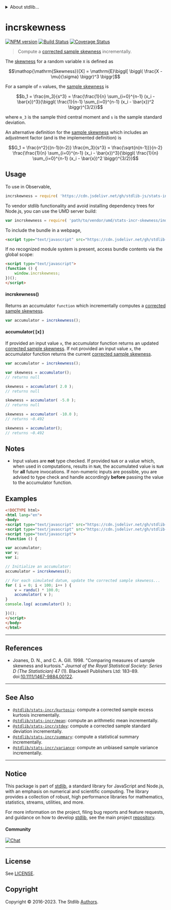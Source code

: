 <!--

@license Apache-2.0

Copyright (c) 2018 The Stdlib Authors.

Licensed under the Apache License, Version 2.0 (the "License");
you may not use this file except in compliance with the License.
You may obtain a copy of the License at

   http://www.apache.org/licenses/LICENSE-2.0

Unless required by applicable law or agreed to in writing, software
distributed under the License is distributed on an "AS IS" BASIS,
WITHOUT WARRANTIES OR CONDITIONS OF ANY KIND, either express or implied.
See the License for the specific language governing permissions and
limitations under the License.

-->


<details>
  <summary>
    About stdlib...
  </summary>
  <p>We believe in a future in which the web is a preferred environment for numerical computation. To help realize this future, we've built stdlib. stdlib is a standard library, with an emphasis on numerical and scientific computation, written in JavaScript (and C) for execution in browsers and in Node.js.</p>
  <p>The library is fully decomposable, being architected in such a way that you can swap out and mix and match APIs and functionality to cater to your exact preferences and use cases.</p>
  <p>When you use stdlib, you can be absolutely certain that you are using the most thorough, rigorous, well-written, studied, documented, tested, measured, and high-quality code out there.</p>
  <p>To join us in bringing numerical computing to the web, get started by checking us out on <a href="https://github.com/stdlib-js/stdlib">GitHub</a>, and please consider <a href="https://opencollective.com/stdlib">financially supporting stdlib</a>. We greatly appreciate your continued support!</p>
</details>

# incrskewness

[![NPM version][npm-image]][npm-url] [![Build Status][test-image]][test-url] [![Coverage Status][coverage-image]][coverage-url] <!-- [![dependencies][dependencies-image]][dependencies-url] -->

> Compute a [corrected sample skewness][sample-skewness] incrementally.

<section class="intro">

The [skewness][sample-skewness] for a random variable `X` is defined as

<!-- <equation class="equation" label="eq:skewness" align="center" raw="\operatorname{Skewness}[X] = \mathrm{E}\biggl[ \biggl( \frac{X - \mu}{\sigma} \biggr)^3 \biggr]" alt="Equation for skewness."> -->

```math
\mathop{\mathrm{Skewness}}[X] = \mathrm{E}\biggl[ \biggl( \frac{X - \mu}{\sigma} \biggr)^3 \biggr]
```

<!-- <div class="equation" align="center" data-raw-text="\operatorname{Skewness}[X] = \mathrm{E}\biggl[ \biggl( \frac{X - \mu}{\sigma} \biggr)^3 \biggr]" data-equation="eq:skewness">
    <img src="https://cdn.jsdelivr.net/gh/stdlib-js/stdlib@49d8cabda84033d55d7b8069f19ee3dd8b8d1496/lib/node_modules/@stdlib/stats/incr/skewness/docs/img/equation_skewness.svg" alt="Equation for skewness.">
    <br>
</div> -->

<!-- </equation> -->

For a sample of `n` values, the [sample skewness][sample-skewness] is

<!-- <equation class="equation" label="eq:sample_skewness" align="center" raw="b_1 = \frac{m_3}{s^3} = \frac{\frac{1}{n} \sum_{i=0}^{n-1} (x_i - \bar{x})^3}{\biggl( \frac{1}{n-1} \sum_{i=0}^{n-1} (x_i - \bar{x})^2 \biggr)^{3/2}}" alt="Equation for the sample skewness."> -->

```math
b_1 = \frac{m_3}{s^3} = \frac{\frac{1}{n} \sum_{i=0}^{n-1} (x_i - \bar{x})^3}{\biggl( \frac{1}{n-1} \sum_{i=0}^{n-1} (x_i - \bar{x})^2 \biggr)^{3/2}}
```

<!-- <div class="equation" align="center" data-raw-text="b_1 = \frac{m_3}{s^3} = \frac{\frac{1}{n} \sum_{i=0}^{n-1} (x_i - \bar{x})^3}{\biggl( \frac{1}{n-1} \sum_{i=0}^{n-1} (x_i - \bar{x})^2 \biggr)^{3/2}}" data-equation="eq:sample_skewness">
    <img src="https://cdn.jsdelivr.net/gh/stdlib-js/stdlib@49d8cabda84033d55d7b8069f19ee3dd8b8d1496/lib/node_modules/@stdlib/stats/incr/skewness/docs/img/equation_sample_skewness.svg" alt="Equation for the sample skewness.">
    <br>
</div> -->

<!-- </equation> -->

where `m_3` is the sample third central moment and `s` is the sample standard deviation.

An alternative definition for the [sample skewness][sample-skewness] which includes an adjustment factor (and is the implemented definition) is

<!-- <equation class="equation" label="eq:adjusted_sample_skewness" align="center" raw="G_1 = \frac{n^2}{(n-1)(n-2)} \frac{m_3}{s^3} = \frac{\sqrt{n(n-1)}}{n-2} \frac{\frac{1}{n} \sum_{i=0}^{n-1} (x_i - \bar{x})^3}{\biggl( \frac{1}{n} \sum_{i=0}^{n-1} (x_i - \bar{x})^2 \biggr)^{3/2}}" alt="Equation for the adjusted sample skewness."> -->

```math
G_1 = \frac{n^2}{(n-1)(n-2)} \frac{m_3}{s^3} = \frac{\sqrt{n(n-1)}}{n-2} \frac{\frac{1}{n} \sum_{i=0}^{n-1} (x_i - \bar{x})^3}{\biggl( \frac{1}{n} \sum_{i=0}^{n-1} (x_i - \bar{x})^2 \biggr)^{3/2}}
```

<!-- <div class="equation" align="center" data-raw-text="G_1 = \frac{n^2}{(n-1)(n-2)} \frac{m_3}{s^3} = \frac{\sqrt{n(n-1)}}{n-2} \frac{\frac{1}{n} \sum_{i=0}^{n-1} (x_i - \bar{x})^3}{\biggl( \frac{1}{n} \sum_{i=0}^{n-1} (x_i - \bar{x})^2 \biggr)^{3/2}}" data-equation="eq:adjusted_sample_skewness">
    <img src="https://cdn.jsdelivr.net/gh/stdlib-js/stdlib@49d8cabda84033d55d7b8069f19ee3dd8b8d1496/lib/node_modules/@stdlib/stats/incr/skewness/docs/img/equation_adjusted_sample_skewness.svg" alt="Equation for the adjusted sample skewness.">
    <br>
</div> -->

<!-- </equation> -->

</section>

<!-- /.intro -->



<section class="usage">

## Usage

To use in Observable,

```javascript
incrskewness = require( 'https://cdn.jsdelivr.net/gh/stdlib-js/stats-incr-skewness@umd/browser.js' )
```

To vendor stdlib functionality and avoid installing dependency trees for Node.js, you can use the UMD server build:

```javascript
var incrskewness = require( 'path/to/vendor/umd/stats-incr-skewness/index.js' )
```

To include the bundle in a webpage,

```html
<script type="text/javascript" src="https://cdn.jsdelivr.net/gh/stdlib-js/stats-incr-skewness@umd/browser.js"></script>
```

If no recognized module system is present, access bundle contents via the global scope:

```html
<script type="text/javascript">
(function () {
    window.incrskewness;
})();
</script>
```

#### incrskewness()

Returns an accumulator `function` which incrementally computes a [corrected sample skewness][sample-skewness].

```javascript
var accumulator = incrskewness();
```

#### accumulator( \[x] )

If provided an input value `x`, the accumulator function returns an updated [corrected sample skewness][sample-skewness]. If not provided an input value `x`, the accumulator function returns the current [corrected sample skewness][sample-skewness].

```javascript
var accumulator = incrskewness();

var skewness = accumulator();
// returns null

skewness = accumulator( 2.0 );
// returns null

skewness = accumulator( -5.0 );
// returns null

skewness = accumulator( -10.0 );
// returns ~0.492

skewness = accumulator();
// returns ~0.492
```

</section>

<!-- /.usage -->

<section class="notes">

## Notes

-   Input values are **not** type checked. If provided `NaN` or a value which, when used in computations, results in `NaN`, the accumulated value is `NaN` for **all** future invocations. If non-numeric inputs are possible, you are advised to type check and handle accordingly **before** passing the value to the accumulator function.

</section>

<!-- /.notes -->

<section class="examples">

## Examples

<!-- eslint no-undef: "error" -->

```html
<!DOCTYPE html>
<html lang="en">
<body>
<script type="text/javascript" src="https://cdn.jsdelivr.net/gh/stdlib-js/random-base-randu@umd/browser.js"></script>
<script type="text/javascript" src="https://cdn.jsdelivr.net/gh/stdlib-js/stats-incr-skewness@umd/browser.js"></script>
<script type="text/javascript">
(function () {

var accumulator;
var v;
var i;

// Initialize an accumulator:
accumulator = incrskewness();

// For each simulated datum, update the corrected sample skewness...
for ( i = 0; i < 100; i++ ) {
    v = randu() * 100.0;
    accumulator( v );
}
console.log( accumulator() );

})();
</script>
</body>
</html>
```

</section>

<!-- /.examples -->

* * *

<section class="references">

## References

-   Joanes, D. N., and C. A. Gill. 1998. "Comparing measures of sample skewness and kurtosis." _Journal of the Royal Statistical Society: Series D (The Statistician)_ 47 (1). Blackwell Publishers Ltd: 183–89. doi:[10.1111/1467-9884.00122][@joanes:1998].

</section>

<!-- /.references -->

<!-- Section for related `stdlib` packages. Do not manually edit this section, as it is automatically populated. -->

<section class="related">

* * *

## See Also

-   <span class="package-name">[`@stdlib/stats-incr/kurtosis`][@stdlib/stats/incr/kurtosis]</span><span class="delimiter">: </span><span class="description">compute a corrected sample excess kurtosis incrementally.</span>
-   <span class="package-name">[`@stdlib/stats-incr/mean`][@stdlib/stats/incr/mean]</span><span class="delimiter">: </span><span class="description">compute an arithmetic mean incrementally.</span>
-   <span class="package-name">[`@stdlib/stats-incr/stdev`][@stdlib/stats/incr/stdev]</span><span class="delimiter">: </span><span class="description">compute a corrected sample standard deviation incrementally.</span>
-   <span class="package-name">[`@stdlib/stats-incr/summary`][@stdlib/stats/incr/summary]</span><span class="delimiter">: </span><span class="description">compute a statistical summary incrementally.</span>
-   <span class="package-name">[`@stdlib/stats-incr/variance`][@stdlib/stats/incr/variance]</span><span class="delimiter">: </span><span class="description">compute an unbiased sample variance incrementally.</span>

</section>

<!-- /.related -->

<!-- Section for all links. Make sure to keep an empty line after the `section` element and another before the `/section` close. -->


<section class="main-repo" >

* * *

## Notice

This package is part of [stdlib][stdlib], a standard library for JavaScript and Node.js, with an emphasis on numerical and scientific computing. The library provides a collection of robust, high performance libraries for mathematics, statistics, streams, utilities, and more.

For more information on the project, filing bug reports and feature requests, and guidance on how to develop [stdlib][stdlib], see the main project [repository][stdlib].

#### Community

[![Chat][chat-image]][chat-url]

---

## License

See [LICENSE][stdlib-license].


## Copyright

Copyright &copy; 2016-2023. The Stdlib [Authors][stdlib-authors].

</section>

<!-- /.stdlib -->

<!-- Section for all links. Make sure to keep an empty line after the `section` element and another before the `/section` close. -->

<section class="links">

[npm-image]: http://img.shields.io/npm/v/@stdlib/stats-incr-skewness.svg
[npm-url]: https://npmjs.org/package/@stdlib/stats-incr-skewness

[test-image]: https://github.com/stdlib-js/stats-incr-skewness/actions/workflows/test.yml/badge.svg?branch=main
[test-url]: https://github.com/stdlib-js/stats-incr-skewness/actions/workflows/test.yml?query=branch:main

[coverage-image]: https://img.shields.io/codecov/c/github/stdlib-js/stats-incr-skewness/main.svg
[coverage-url]: https://codecov.io/github/stdlib-js/stats-incr-skewness?branch=main

<!--

[dependencies-image]: https://img.shields.io/david/stdlib-js/stats-incr-skewness.svg
[dependencies-url]: https://david-dm.org/stdlib-js/stats-incr-skewness/main

-->

[chat-image]: https://img.shields.io/gitter/room/stdlib-js/stdlib.svg
[chat-url]: https://app.gitter.im/#/room/#stdlib-js_stdlib:gitter.im

[stdlib]: https://github.com/stdlib-js/stdlib

[stdlib-authors]: https://github.com/stdlib-js/stdlib/graphs/contributors

[umd]: https://github.com/umdjs/umd
[es-module]: https://developer.mozilla.org/en-US/docs/Web/JavaScript/Guide/Modules

[deno-url]: https://github.com/stdlib-js/stats-incr-skewness/tree/deno
[umd-url]: https://github.com/stdlib-js/stats-incr-skewness/tree/umd
[esm-url]: https://github.com/stdlib-js/stats-incr-skewness/tree/esm
[branches-url]: https://github.com/stdlib-js/stats-incr-skewness/blob/main/branches.md

[stdlib-license]: https://raw.githubusercontent.com/stdlib-js/stats-incr-skewness/main/LICENSE

[sample-skewness]: https://en.wikipedia.org/wiki/Skewness

[@joanes:1998]: http://onlinelibrary.wiley.com/doi/10.1111/1467-9884.00122/

<!-- <related-links> -->

[@stdlib/stats/incr/kurtosis]: https://github.com/stdlib-js/stats-incr-kurtosis/tree/umd

[@stdlib/stats/incr/mean]: https://github.com/stdlib-js/stats-incr-mean/tree/umd

[@stdlib/stats/incr/stdev]: https://github.com/stdlib-js/stats-incr-stdev/tree/umd

[@stdlib/stats/incr/summary]: https://github.com/stdlib-js/stats-incr-summary/tree/umd

[@stdlib/stats/incr/variance]: https://github.com/stdlib-js/stats-incr-variance/tree/umd

<!-- </related-links> -->

</section>

<!-- /.links -->
